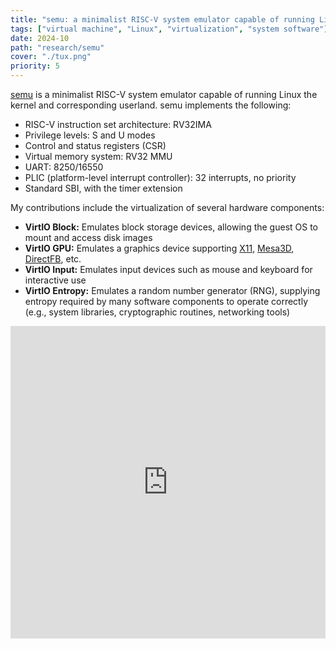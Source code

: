 ```yaml
---
title: "semu: a minimalist RISC-V system emulator capable of running Linux kernel"
tags: ["virtual machine", "Linux", "virtualization", "system software"]
date: 2024-10
path: "research/semu"
cover: "./tux.png"
priority: 5
---
```


[semu](https://github.com/sysprog21/semu) is a minimalist RISC-V system emulator capable of running Linux the kernel and corresponding userland. semu implements the following:

* RISC-V instruction set architecture: RV32IMA
* Privilege levels: S and U modes
* Control and status registers (CSR)
* Virtual memory system: RV32 MMU
* UART: 8250/16550
* PLIC (platform-level interrupt controller): 32 interrupts, no priority
* Standard SBI, with the timer extension

My contributions include the virtualization of several hardware components:
* **VirtIO Block:** Emulates block storage devices, allowing the guest OS to mount and access disk images
* **VirtIO GPU:** Emulates a graphics device supporting [X11](https://www.x.org/wiki/), [Mesa3D](https://mesa3d.org/), [DirectFB](https://directfb2.github.io/), etc.
* **VirtIO Input:** Emulates input devices such as mouse and keyboard for interactive use
* **VirtIO Entropy:** Emulates a random number generator (RNG), supplying entropy required by many software components to operate correctly (e.g., system libraries, cryptographic routines, networking tools)

<iframe src="https://www.youtube.com/embed/iPnLBjABbGs" width="100%" height="500px" title="semu: VirtIO GPU demonstration" frameborder="0" allow="accelerometer; autoplay; clipboard-write; encrypted-media; gyroscope; picture-in-picture; web-share" referrerpolicy="strict-origin-when-cross-origin" allowfullscreen></iframe>
